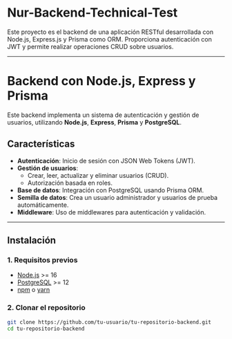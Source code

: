 # **Nur-Backend-Technical-Test**

Este proyecto es el backend de una aplicación RESTful desarrollada con Node.js, Express.js y Prisma como ORM. Proporciona autenticación con JWT y permite realizar operaciones CRUD sobre usuarios.

---
# Backend con Node.js, Express y Prisma

Este backend implementa un sistema de autenticación y gestión de usuarios, utilizando **Node.js**, **Express**, **Prisma** y **PostgreSQL**.

## Características

- **Autenticación**: Inicio de sesión con JSON Web Tokens (JWT).
- **Gestión de usuarios**:
  - Crear, leer, actualizar y eliminar usuarios (CRUD).
  - Autorización basada en roles.
- **Base de datos**: Integración con PostgreSQL usando Prisma ORM.
- **Semilla de datos**: Crea un usuario administrador y usuarios de prueba automáticamente.
- **Middleware**: Uso de middlewares para autenticación y validación.

---

## Instalación

### 1. Requisitos previos

- [Node.js](https://nodejs.org/) >= 16
- [PostgreSQL](https://www.postgresql.org/) >= 12
- [npm](https://www.npmjs.com/) o [yarn](https://yarnpkg.com/)

### 2. Clonar el repositorio

```bash
git clone https://github.com/tu-usuario/tu-repositorio-backend.git
cd tu-repositorio-backend
